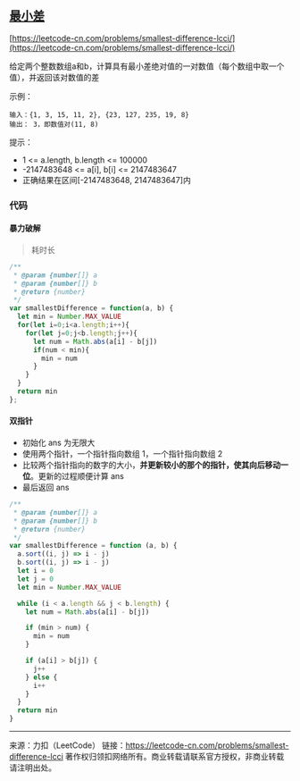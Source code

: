 ## [最小差](https://leetcode-cn.com/problems/smallest-difference-lcci/)

[https://leetcode-cn.com/problems/smallest-difference-lcci/](https://leetcode-cn.com/problems/smallest-difference-lcci/)





给定两个整数数组a和b，计算具有最小差绝对值的一对数值（每个数组中取一个值），并返回该对数值的差

示例：

```
输入：{1, 3, 15, 11, 2}, {23, 127, 235, 19, 8}
输出： 3，即数值对(11, 8)
```




提示：

* 1 <= a.length, b.length <= 100000
* -2147483648 <= a[i], b[i] <= 2147483647
* 正确结果在区间[-2147483648, 2147483647]内





### 代码



#### 暴力破解

> 耗时长

```js
/**
 * @param {number[]} a
 * @param {number[]} b
 * @return {number}
 */
var smallestDifference = function(a, b) {
  let min = Number.MAX_VALUE
  for(let i=0;i<a.length;i++){
    for(let j=0;j<b.length;j++){
      let num = Math.abs(a[i] - b[j]) 
      if(num < min){
        min = num
      }
    }
  }
  return min 
};

```





#### 双指针

* 初始化 ans 为无限大
* 使用两个指针，一个指针指向数组 1，一个指针指向数组 2
* 比较两个指针指向的数字的大小，**并更新较小的那个的指针，使其向后移动一位**。更新的过程顺便计算 ans
* 最后返回 ans
  



```js
/**
 * @param {number[]} a
 * @param {number[]} b
 * @return {number}
 */
var smallestDifference = function (a, b) {
  a.sort((i, j) => i - j)
  b.sort((i, j) => i - j)
  let i = 0
  let j = 0
  let min = Number.MAX_VALUE

  while (i < a.length && j < b.length) {
    let num = Math.abs(a[i] - b[j])

    if (min > num) {
      min = num
    }

    if (a[i] > b[j]) {
      j++
    } else {
      i++
    }
  }
  return min
}

```











----

来源：力扣（LeetCode）
链接：https://leetcode-cn.com/problems/smallest-difference-lcci
著作权归领扣网络所有。商业转载请联系官方授权，非商业转载请注明出处。